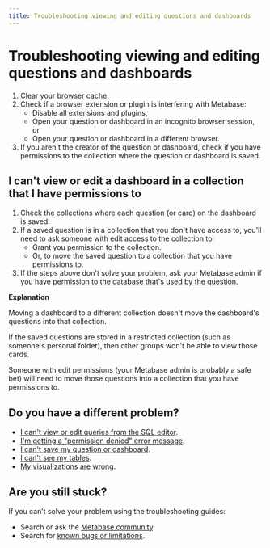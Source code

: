 ```yaml
---
title: Troubleshooting viewing and editing questions and dashboards
---
```


# Troubleshooting viewing and editing questions and dashboards

1. Clear your browser cache.
2. Check if a browser extension or plugin is interfering with Metabase:
   - Disable all extensions and plugins,
   - Open your question or dashboard in an incognito browser session, or
   - Open your question or dashboard in a different browser.
3. If you aren't the creator of the question or dashboard, check if you have permissions to the collection where the question or dashboard is saved.

## I can't view or edit a dashboard in a collection that I have permissions to

1. Check the collections where each question (or card) on the dashboard is saved.
2. If a saved question is in a collection that you don't have access to, you'll need to ask someone with edit access to the collection to:
    - Grant you permission to the collection.
    - Or, to move the saved question to a collection that you have permissions to.
3. If the steps above don't solve your problem, ask your Metabase admin if you have [permission to the database that's used by the question](../permissions/data.md#block-access).

**Explanation**

Moving a dashboard to a different collection doesn't move the dashboard's questions into that collection.

If the saved questions are stored in a restricted collection (such as someone's personal folder), then other groups won't be able to view those cards.

Someone with edit permissions (your Metabase admin is probably a safe bet) will need to move those questions into a collection that you have permissions to.

## Do you have a different problem?

- [I can't view or edit queries from the SQL editor](./data-permissions.md#a-user-group-cant-access-the-sql-editor).
- [I'm getting a "permission denied" error message](./data-permissions.md#getting-a-permission-denied-error-message).
- [I can't save my question or dashboard](./proxies.md).
- [I can't see my tables](./cant-see-tables.md).
- [My visualizations are wrong](./visualization.md).

## Are you still stuck?

If you can’t solve your problem using the troubleshooting guides:

- Search or ask the [Metabase community](https://discourse.metabase.com/).
- Search for [known bugs or limitations](./known-issues.md).

